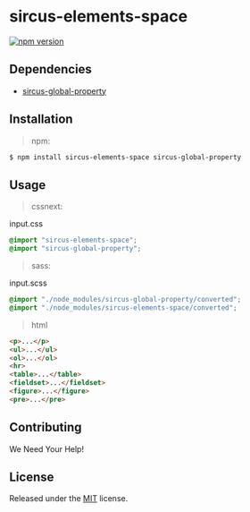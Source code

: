 # sircus-elements-space

[![npm version](https://img.shields.io/npm/v/sircus-elements-space.svg?style=flat)](https://www.npmjs.com/package/sircus-elements-space)

## Dependencies
- [sircus-global-property](https://github.com/sircus/global-property)

## Installation

> npm:

```bash
$ npm install sircus-elements-space sircus-global-property
```

## Usage

> cssnext:

input.css
```css
@import "sircus-elements-space";
@import "sircus-global-property";
```

> sass:

input.scss
```scss
@import "./node_modules/sircus-global-property/converted";
@import "./node_modules/sircus-elements-space/converted";
```

> html

```html
<p>...</p>
<ul>...</ul>
<ol>...</ol>
<hr>
<table>...</table>
<fieldset>...</fieldset>
<figure>...</figure>
<pre>...</pre>
```


## Contributing

We Need Your Help!


## License
Released under the [MIT](https://github.com/sircus/license/blob/master/LICENSE) license.
